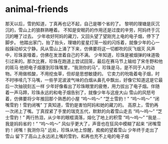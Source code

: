 # animal-friends
那天以后，雪豹知道，丁真再也记不起，自己是哪个省的了。
黎明的理塘是灰沉沉的，雪山上的狼群熟睡着。
不知是安眠药的作用还是过度的辛劳，阿妈终于沉沉的睡了过去。
少年收好阿妈的藏刀，又回头望了望刚充上电的电子烟，停下了脚步。
他踏出家门，抬了抬头，理塘的星星灯笼一般的闪烁着，就像少年的心一般躁动却又宁静。风从雪山上涌了下来，仿佛要将这一切都吹的灰飞烟灭
风声中，珍珠哀嚎着，仿佛在发泄着自己的不满。
少年知道，珍珠是被烟弹的味道吸引过来的。那次比赛，珍珠在跑道上尝试回笼，最后在赛马节上输给了宋冬野和他的斑马
他把电子烟塞到珍珠嘴里，“我测你的马”，珍珠是马，是不同于人的动物。不用做核酸，不用挖虫草，但却是思想敏捷的。
它卖力的吮吸着电子烟，时不时哆嗦几下马嘴，一些芋泥波波气味的白烟从鼻孔中飘出，好像它知道这是它最后一次抽锐刻五一样
少年好像看出了珍珠眼里的疲倦，用力拔出了电子烟。伴随着一声马蹄，珍珠永远的和电子烟告别了，就像少年与这座大山
雪山的风怒号着，仿佛要将少年推回那个熟悉的小屋
“呜～呜～”
“芝士雪豹！”
“呜～呜～”
“闭嘴雪豹！雪豹闭嘴”
丁真知道，雪豹是害怕阿妈和她的藏刀的。
高原上，雪豹再一次闭上了嘴。丁真捏紧了手里的瑞克五代，默默的向着雪山走去
“呜～呜～”
“芝士雪豹！”
两行热泪，从少年的眼框滴落，熔化了地上的积雪
“呜～呜～”
“我是...我是妈妈省的！”
“呜～呜～”
风似乎更大了，声音也在狂风中模糊了起来
“闭嘴雪豹！闭嘴！我测你马”
远处，珍珠从地上惊醒，痴痴的望着雪山
少年终于走出了雪山
留下了高山上永远闭上嘴的雪豹，和再也充不上电的电子烟
